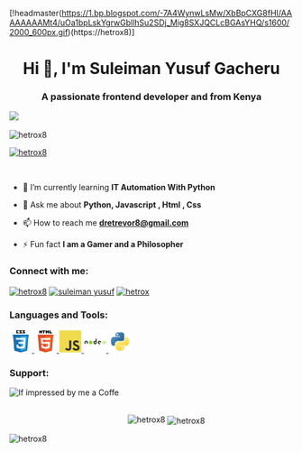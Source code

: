 [!headmaster(https://1.bp.blogspot.com/-7A4WynwLsMw/XbBpCXG8fHI/AAAAAAAAMt4/uOa1bpLskYgrwGbllhSu2SDj_Mig8SXJQCLcBGAsYHQ/s1600/2000_600px.gif)(https://hetrox8)]
<h1 align="center">Hi 👋, I'm Suleiman Yusuf Gacheru</h1>
<h3 align="center">A passionate frontend developer and from Kenya</h3>
<img src="https://www.google.com/imgres?imgurl=https%3A%2F%2Fgifdb.com%2Fimages%2Fhigh%2Fanimated-fat-man-coding-using-feet-kevn6jkag7jauhk8.gif&tbnid=4RDcc45Vsg8AOM&vet=10CCkQMyjeAWoXChMImLGvlOKTgAMVAAAAAB0AAAAAEAQ..i&imgrefurl=https%3A%2F%2Fgifdb.com%2Fgif%2Fman-coding-imagination-jdx1rumta8zi2763.html&docid=gE8yrK7MEVAMfM&w=750&h=500&q=animated%20coding%20gif&ved=0CCkQMyjeAWoXChMImLGvlOKTgAMVAAAAAB0AAAAAEAQ"/>

<p align="left"> <img src="https://komarev.com/ghpvc/?username=hetrox8&label=Profile%20views&color=0e75b6&style=flat" alt="hetrox8" /> </p>

<p align="left"> <a href="https://github.com/ryo-ma/github-profile-trophy"><img src="https://github-profile-trophy.vercel.app/?username=hetrox8" alt="hetrox8" /></a> </p>

<p align="left"> <a href="https://twitter.com/" target="blank"><img src="https://img.shields.io/twitter/follow/?logo=twitter&style=for-the-badge" alt="" /></a> </p>

- 🌱 I’m currently learning **IT Automation With Python**

- 💬 Ask me about **Python, Javascript , Html , Css**

- 📫 How to reach me **dretrevor8@gmail.com**

- ⚡ Fun fact **I am a Gamer and a Philosopher**

<h3 align="left">Connect with me:</h3>
<p align="left">
<a href="https://codepen.io/hetrox8" target="blank"><img align="center" src="https://raw.githubusercontent.com/rahuldkjain/github-profile-readme-generator/master/src/images/icons/Social/codepen.svg" alt="hetrox8" height="30" width="40" /></a>
<a href="https://fb.com/suleiman yusuf" target="blank"><img align="center" src="https://raw.githubusercontent.com/rahuldkjain/github-profile-readme-generator/master/src/images/icons/Social/facebook.svg" alt="suleiman yusuf" height="30" width="40" /></a>
<a href="https://www.hackerrank.com/hetrox" target="blank"><img align="center" src="https://raw.githubusercontent.com/rahuldkjain/github-profile-readme-generator/master/src/images/icons/Social/hackerrank.svg" alt="hetrox" height="30" width="40" /></a>
</p>

<h3 align="left">Languages and Tools:</h3>
<p align="left"> <a href="https://www.w3schools.com/css/" target="_blank" rel="noreferrer"> <img src="https://raw.githubusercontent.com/devicons/devicon/master/icons/css3/css3-original-wordmark.svg" alt="css3" width="40" height="40"/> </a> <a href="https://www.w3.org/html/" target="_blank" rel="noreferrer"> <img src="https://raw.githubusercontent.com/devicons/devicon/master/icons/html5/html5-original-wordmark.svg" alt="html5" width="40" height="40"/> </a> <a href="https://developer.mozilla.org/en-US/docs/Web/JavaScript" target="_blank" rel="noreferrer"> <img src="https://raw.githubusercontent.com/devicons/devicon/master/icons/javascript/javascript-original.svg" alt="javascript" width="40" height="40"/> </a> <a href="https://nodejs.org" target="_blank" rel="noreferrer"> <img src="https://raw.githubusercontent.com/devicons/devicon/master/icons/nodejs/nodejs-original-wordmark.svg" alt="nodejs" width="40" height="40"/> </a> <a href="https://www.python.org" target="_blank" rel="noreferrer"> <img src="https://raw.githubusercontent.com/devicons/devicon/master/icons/python/python-original.svg" alt="python" width="40" height="40"/> </a> </p>

<h3 align="left">Support:</h3>
<p><a href="https://www.buymeacoffee.com/If impressed by me a Coffe"> <img align="left" src="https://cdn.buymeacoffee.com/buttons/v2/default-yellow.png" height="50" width="210" alt="If impressed by me a Coffe" /></a></p><br><br>

<p><img align="left" src="https://github-readme-stats.vercel.app/api/top-langs?username=hetrox8&show_icons=true&locale=en&layout=compact" alt="hetrox8" /></p>

<p>&nbsp;<img align="center" src="https://github-readme-stats.vercel.app/api?username=hetrox8&show_icons=true&locale=en" alt="hetrox8" /></p>

<p><img align="center" src="https://github-readme-streak-stats.herokuapp.com/?user=hetrox8&" alt="hetrox8" /></p>
